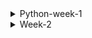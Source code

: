 <details>
<summary>Python-week-1</summary>
  * today was my first day since I was at the hospital the last two days. I learnt new things like installing all the necessary apps for my coding environment like python, jupiter and the text editor visual 
      studio codde, I also created github.
* I also learnt introduction to python,why python is important and syntax that python uses which is different from other different languages.
    * python variables, how to declare the variables and assign variables to them
    * why comments are important and how to use them.
    * the differre between global and local variables.
    * Different python data types that are available like float,int string, boolean etc
    * Data structures that we have lists and how is it different from tuples and dictionery's
* list
      * List is a collection which is ordered and changeable. Allows duplicate members
      * List items are ordered, changeable, and allow duplicate values.
      *List items are indexed, the first item has index [0], the second item has index [1] etc
      *To determine how many items a list has, use the len() function
      *lists are defined as objects with the data type 'list'
  *Tuples
     *tuples are used to store multiple items in a single variable
     *is ordered and unchangeable.
     * are written with round brackets.
     *Tuple is a collection which is ordered and unchangeable. Allows duplicate members.
*Dictionery's
   *Dictionary is a collection which is ordered and changeable. No duplicate members.
   * items are presented in key:value pairs, and can be referred to by using the key name.

* different opearators that we have got such as arithmetic,logic,string ,comparison etc.
* python divides the operations the following groups:
  * arithmetic * / + %
  * assignment = += -= 
  * comparison == < > <= >= !=
  * logical and or not
  * identity is  is not
  *the order of operator precedence describes the order which operations are performed.
    ()	Parentheses	
    **	Exponentiation	
    +x  -x  ~x	Unary plus, unary minus, and bitwise NOT	
    *  /  //  %	Multiplication, division, floor division, and modulus
   
    *  Control flow
    *  conditions can be used commonly are "if statements" and loops.
    * "if statement" is written by using the if keyword.
    * I learnt that python relies on indentation (whitespace at the beginning of a line) to define scope in the code. Other programming languages often use curly-brackets for this purpose.
    * for example
    * use two variables, a and b, which are used as part of the if statement to test whether b is greater than a. As a is 33, and b is 200, we know that 200 is greater than 33, and so we print to screen that "b is 
       greater than a"
    * Elif
      *The elif keyword is if the previous conditions were not true, then try this condition
    *  Else
     * The else keyword catches anything which isn't caught by the preceding conditions.
     * python has two primitive loop commands:
       *while loops
       *for loops
       
    *while loop
       * With the while loop  can execute a set of statements as long as a condition is true
       *to increment index, or else the loop will continue forever.
       *With the break statement  can stop the loop even if the while condition is true
       * Stop the repetion when the loop reaches the specified value
       *With the continue statement can stop the current iteration, and continue with the next
* for loop
     * for loop is used for iterating over a sequence
     * does not require an indexing variable to set beforehand
     * To loop through a set of code a specified number of times, can use the range() function,
     * The range() function returns a sequence of numbers, starting from 0 by default, and increments by 1 (by default), and ends at a specified number.
     * it is possible to specify the starting value by adding a parameter range(2,6)which means values from 2 to 6 (but not adding 6)
     * it is possible to specify the increment value by adding a third parameter range(2,30,3)
     * the else  in for loop specifies a block of code to be executes when the loop is finished
     * nested loop is a loop inside a loop
     * the inner loop will be executes done-time for each iteration of the outer loop 
* functions
* can be defined using the "def" keyword followed by the function name and arguments in parentheses
* can take one or more arguments, and they may or may not return a value
* Functions can take one or more arguments, and they may or may not return a value.
* the print function is an example of a function that does not return anything, but rather prints output to the console.
* To call a function, use the function name followed by parenthesis.
* def my_function():
       print("Hello from a function")
 my_function()
*Information can be passed into functions as arguments.
*Arguments are specified after the function name, inside the parentheses. You can add as many arguments as you want, just separate them with a comma.
*By default, a function must be called with the correct number of arguments. Meaning that if your function expects 2 arguments, you have to call the function with 2 arguments, not more, and not less
*If you do not know how many arguments that will be passed into your function, add a * before the parameter name in the function definition.
*This way the function will receive a tuple of arguments, and can access the items accordingly
* if you do not know how many keyword arguments that will be passed into your function, add two asterisk: ** before the parameter name in the function definition.This way the function will receive a dictionary of arguments, and can access the items accordingly
* You can send any data types of argument to a function (string, number, list, dictionary etc.), and it will be treated as the same data type inside the function.
E.g. if you send a List as an argument, it will still be a List when it reaches the function

* Classes and objects
*  When we define a class, we use an uppercase letter for the class name, and we start defining all the functions and attributes inside the class definition.
*  A Class is like an object constructor, or a "blueprint" for creating objects.
*  To create a class, use the keyword class
*  Now we can use the class named MyClass to create objects
*  To understand the meaning of classes we have to understand the built-in __init__() function.
*  All classes have a function called __init__(), which is always executed when the class is being initiated.
* Use the __init__() function to assign values to object properties, or other operations that are necessary to do when the object is being created
* usually begin by creating a special function called the initialization function, or "init" function, which gets called every time an instance of the class is created. The init function takes in a variable called "self,"
  *can access any of the attributes or functions in the class using the "self" variable.
  * These class instances are called objects, and the variables inside these classes are called attributes, while the functions are called methods. 
 *The __init__() function is called automatically every time the class is being used to create a new object.
*The __str__() function controls what should be returned when the class object is represented as a string.
*It does not have to be named self , you can call it whatever you like, but it has to be the first parameter of any function in the class the __str__() function is not set, the string representation of the object is returned
*IfThe self parameter is a reference to the current instance of the class, and is used to access variables that belongs to the class.
* BASIC DATA TYPES
 * converting from one type to another, such as float to int, we call it casting
* Python doesn't round when casting floats to ints, it merely removes the decimal part.
* To round a float to the nearest int, we can use the round function.
* can also specify how many decimal places to round to, such as rounding 4.67 to 5. 
* Floats are stored as binary ones and zeros in memory, and due to limited memory
* if you pass a number as a string, the int class will convert it to an integer. For example, "100" becomes the integer 100.
* To use the decimal module, you need to import the decimal class and the getcontext function at the top of your code. The getcontext function returns a context object that holds global settings for using the 
 decimal class
* Python easily casts integers to booleans - 1 is true and 0 is false. In fact, anything except 0 is true. So even -1 and imaginary 1 are true, but float 0 and imaginary 0 are false.
* Boolean true is true, of course, and anything other than an empty string is also true. So even the string "false" is true. The only false string is an empty one, but be careful not to accidentally have a space 
 in there
* Python has numerous tools to analyze and construct strings, and one of the most useful is slicing. Slicing refers to taking a portion of a string and returning it
* Python has a few ways to create strings, including string concatenation and f-strings. F-strings allow us to insert variables or expressions inside curly braces in a string. We can also do rounding and number formatting with f-strings
* Python has a handy feature for creating multi-line strings by using triple quotes. If we need to include literal triple quotes in the string, we can escape them with a backslash
* When computers store information, it's done as ones and zeros.
* Bytes objects are immutable, like tuples, but you can use a byte array if you need to modify the data. You can treat a byte array like a string and modify specific byte values using slice notation.


* Basic Data Structures
* licing can be used to extract a range of values from a list or string, and you can also add a third value to control the step size.
* Range function can be used to generate longer lists, which can also be sliced.
* Negative values can be used to step backward through the list. All of these operations allow for the extraction of data from lists or strings one value at a time.
*To add an item to the end of a list, we can use the append() method. For example, if we have a list myList with the values 1, 2, 3, 4, we can append the value 5 to it by typing myList.append(5) and then printing myList
* we want to insert an item at a specific position in the list, we can use the insert() method. For instance, if we want to insert the value 10 at position 3 in myList, we can type myList.insert(3, 10) and then print myList.
* There are two ways to remove items from a list. The first method is called remove(), which removes an item based on its value, not its index.
* For instance, if we want to remove the value 5 from myList, we can type myList.remove(5) and then print myList. However, if we try to remove a value that isn't in the list, we will get an error.
* The second method to remove items from a list is pop().
*  This method removes and returns the item at the end of the list. For example, if we type myList.pop() and then print myList, the last item will be removed from myList.
* can also use a loop with pop() to remove all items from the list. For example, we can use a while loop with the condition while len(myList) > 0: and inside the loop, we can print myList.pop(). After the loop, the list will be empty
* its are not ordered lists but rather collections of elements, so their order is randomized. You can't access elements in a set using an index or slicing syntax. However, you can add elements to a set using the add() function and remove elements using the discard() function.
* You can also check if an element is in a set using the membership operator (in) and find the length of a set using the length() function. Lastly, sets have a pop() function that removes and returns an arbitrary element from the set.
* To access a specific key-value pair in the dictionary, you can simply type the name of the dictionary followed by the key in square brackets.
* To add a new key-value pair, you can use a similar syntax with the assignment operator.
* If you want to update an existing key-value pair, simply access it and reassign it a new value.
* can also access the keys and values of a dictionary using the .keys() and .values() methods, respectively.
* Using a list comprehension, we can multiply each item in the list by two, like this: two times item for item in my list. This is really cool, right? The list comprehension is enclosed in square brackets, and the syntax is similar to that of a for loop.
* A list comprehension allows you to create a for loop in one line while also returning a copy of the list you're iterating over. It also enables you to filter or apply functions to every item in a list.
</details>
<details>
     <summary>Week-2</summary>
*fUNCTIONS
 
   * Functions are composed of a name and parameters, which are denoted by the def statement. 
   * to create a function, let's call it performOperation and include num1, num2, and operation as parameters. 
   * If the operation is "sum," the function should return the sum of num1 and num2, and if it is "multiply," the function should return the product of num1 and num2.
   * If our function has a lot of these optional keyword parameters, it can become confusing to determine their order. Therefore, it may be more clear and easier to read to explicitly state "operation equals 
      multiply". 
  *  When calling the function, pass in the message before or after the operation, as long as we specify which argument is which by using a comma to separate them.
  *  the order of the first two arguments is important and cannot be changed. However, after these mandatory arguments, the keyword arguments can be in any order. 
  *  to allow users to pass in any number of variables, use the asterisk symbol before the argument name to create a pointer to the inputted variables. 
  *  **kwargs- In order to handle keyword arguments, a method called kwargs can be used. Kwags is short for keyword arguments. 
  


</details>

